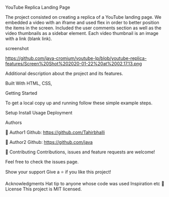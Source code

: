 YouTube Replica Landing Page

The project consisted on creating a replica of a YouTube landing page. We embedded a video with an iframe and used flex in order to better position the items in the screen. Included the user comments section as well as the video thumbnails as a sidebar element. Each video thumbnail is an image with a link (blank link).

screenshot

https://github.com/java-cromium/youtube-lp/blob/youtube-replica-features/Screen%20Shot%202020-01-22%20at%2002.17.13.png

Additional description about the project and its features.

Built With
HTML,
CSS,

Getting Started

To get a local copy up and running follow these simple example steps.

Setup
Install
Usage
Deployment

Authors

👤 Author1
Github: https://github.com/Tahirbhalli

👤 Author2
Github: https://github.com/java

🤝 Contributing
Contributions, issues and feature requests are welcome!

Feel free to check the issues page.

Show your support
Give a ⭐️ if you like this project!

Acknowledgments
Hat tip to anyone whose code was used
Inspiration
etc
📝 License
This project is MIT licensed.
